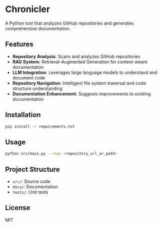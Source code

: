 # Chronicler

A Python tool that analyzes GitHub repositories and generates comprehensive documentation.

## Features

- **Repository Analysis**: Scans and analyzes GitHub repositories
- **RAG System**: Retrieval-Augmented Generation for context-aware documentation
- **LLM Integration**: Leverages large language models to understand and document code
- **Repository Navigation**: Intelligent file system traversal and code structure understanding
- **Documentation Enhancement**: Suggests improvements to existing documentation

## Installation

```bash
pip install -r requirements.txt
```

## Usage

```bash
python src/main.py --repo <repository_url_or_path>
```

## Project Structure

- `src/`: Source code
- `docs/`: Documentation
- `tests/`: Unit tests

## License

MIT
